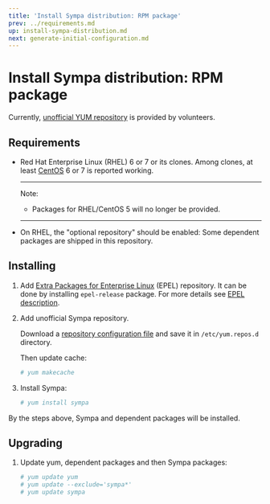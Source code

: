 ```yaml
---
title: 'Install Sympa distribution: RPM package'
prev: ../requirements.md
up: install-sympa-distribution.md
next: generate-initial-configuration.md
---
```


Install Sympa distribution: RPM package
=======================================

Currently, [unofficial YUM repository](http://sympa-ja.org/download/rhel/)
is provided by volunteers.

Requirements
------------

  * Red Hat Enterprise Linux (RHEL) 6 or 7 or its clones.
    Among clones, at least [CentOS](https://www.centos.org/download/) 6 or 7
    is reported working.

    ----
    Note:

      * Packages for RHEL/CentOS 5 will no longer be provided.

    ----

  * On RHEL, the "optional repository" should be enabled: Some dependent
    packages are shipped in this repository.

Installing
----------

  1. Add
     [Extra Packages for Enterprise Linux](https://fedoraproject.org/wiki/EPEL)
     (EPEL) repository.  It can be done by installing ``epel-release``
     package.  For more details see
     [EPEL description](https://fedoraproject.org/wiki/EPEL#How_can_I_use_these_extra_packages.3F).

  2. Add unofficial Sympa repository.

     Download a
     [repository configuration file](http://sympa-ja.org/download/rhel/sympa-ja.org.rhel.repo)
     and save it in ``/etc/yum.repos.d`` directory.

     Then update cache:
     ```bash
     # yum makecache
     ```

  3. Install Sympa:
     ```bash
     # yum install sympa
     ```

By the steps above, Sympa and dependent packages will be installed.

Upgrading
---------

  1. Update yum, dependent packages and then Sympa packages:
     ```bash
     # yum update yum
     # yum update --exclude='sympa*'
     # yum update sympa
     ```


